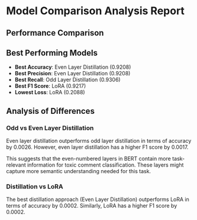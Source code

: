 # Model Comparison Analysis Report

## Performance Comparison

## Best Performing Models

- **Best Accuracy**: Even Layer Distillation (0.9208)
- **Best Precision**: Even Layer Distillation (0.9208)
- **Best Recall**: Odd Layer Distillation (0.9306)
- **Best F1 Score**: LoRA (0.9217)
- **Lowest Loss**: LoRA (0.2088)

## Analysis of Differences

### Odd vs Even Layer Distillation

Even layer distillation outperforms odd layer distillation in terms of accuracy by 0.0026. However, even layer distillation has a higher F1 score by 0.0017.

This suggests that the even-numbered layers in BERT contain more task-relevant information for toxic comment classification. These layers might capture more semantic understanding needed for this task.

### Distillation vs LoRA

The best distillation approach (Even Layer Distillation) outperforms LoRA in terms of accuracy by 0.0002. Similarly, LoRA has a higher F1 score by 0.0002.

